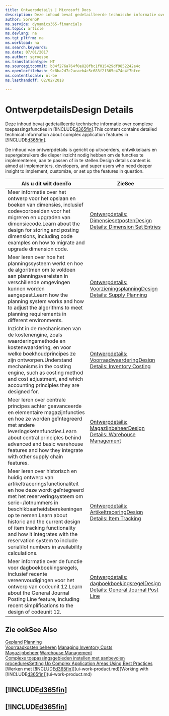 ```yaml
---
title: Ontwerpdetails | Microsoft Docs
description: Deze inhoud bevat gedetailleerde technische informatie over complexe toepassingsfuncties in Finance and Operations, Business edition.
author: SorenGP
ms.service: dynamics365-financials
ms.topic: article
ms.devlang: na
ms.tgt_pltfrm: na
ms.workload: na
ms.search.keywords: 
ms.date: 07/01/2017
ms.author: sgroespe
ms.translationtype: HT
ms.sourcegitcommit: b34f276a764f0e828fbc1f015429df9852242a4c
ms.openlocfilehash: 9c8ba2d7c2acaeb4c5c683f2f365e474e4f7bfce
ms.contentlocale: nl-be
ms.lasthandoff: 02/02/2018

---
```

# <a name="design-details"></a><span data-ttu-id="7016e-103">Ontwerpdetails</span><span class="sxs-lookup"><span data-stu-id="7016e-103">Design Details</span></span>
<span data-ttu-id="7016e-104">Deze inhoud bevat gedetailleerde technische informatie over complexe toepassingsfuncties in [!INCLUDE[d365fin](includes/d365fin_md.md)].</span><span class="sxs-lookup"><span data-stu-id="7016e-104">This content contains detailed technical information about complex application features in [!INCLUDE[d365fin](includes/d365fin_md.md)].</span></span>  

 <span data-ttu-id="7016e-105">De inhoud van ontwerpdetails is gericht op uitvoerders, ontwikkelaars en supergebruikers die dieper inzicht nodig hebben om de functies te implementeren, aan te passen of in te stellen.</span><span class="sxs-lookup"><span data-stu-id="7016e-105">Design details content is aimed at implementers, developers, and super users who need deeper insight to implement, customize, or set up the features in question.</span></span>  

|<span data-ttu-id="7016e-106">**Als u dit wilt doen**</span><span class="sxs-lookup"><span data-stu-id="7016e-106">**To**</span></span>|<span data-ttu-id="7016e-107">**Zie**</span><span class="sxs-lookup"><span data-stu-id="7016e-107">**See**</span></span>|  
|------------|-------------|  
|<span data-ttu-id="7016e-108">Meer informatie over het ontwerp voor het opslaan en boeken van dimensies, inclusief codevoorbeelden voor het migreren en upgraden van dimensiecode.</span><span class="sxs-lookup"><span data-stu-id="7016e-108">Learn about the design for storing and posting dimensions, including code examples on how to migrate and upgrade dimension code.</span></span>|[<span data-ttu-id="7016e-109">Ontwerpdetails: Dimensiesetposten</span><span class="sxs-lookup"><span data-stu-id="7016e-109">Design Details: Dimension Set Entries</span></span>](design-details-dimension-set-entries.md)|  
|<span data-ttu-id="7016e-110">Meer leren over hoe het planningssysteem werkt en hoe de algoritmen om te voldoen aan planningsvereisten in verschillende omgevingen kunnen worden aangepast.</span><span class="sxs-lookup"><span data-stu-id="7016e-110">Learn how the planning system works and how to adjust the algorithms to meet planning requirements in different environments.</span></span>|[<span data-ttu-id="7016e-111">Ontwerpdetails: Voorzieningsplanning</span><span class="sxs-lookup"><span data-stu-id="7016e-111">Design Details: Supply Planning</span></span>](design-details-supply-planning.md)|  
|<span data-ttu-id="7016e-112">Inzicht in de mechanismen van de kostenengine, zoals waarderingsmethode en kostenwaardering, en voor welke boekhoudprincipes ze zijn ontworpen.</span><span class="sxs-lookup"><span data-stu-id="7016e-112">Understand mechanisms in the costing engine, such as costing method and cost adjustment, and which accounting principles they are designed for.</span></span>|[<span data-ttu-id="7016e-113">Ontwerpdetails: Voorraadwaardering</span><span class="sxs-lookup"><span data-stu-id="7016e-113">Design Details: Inventory Costing</span></span>](design-details-inventory-costing.md)|  
|<span data-ttu-id="7016e-114">Meer leren over centrale principes achter geavanceerde en elementaire magazijnfuncties en hoe ze worden geïntegreerd met andere leveringsketenfuncties.</span><span class="sxs-lookup"><span data-stu-id="7016e-114">Learn about central principles behind advanced and basic warehouse features and how they integrate with other supply chain features.</span></span>|[<span data-ttu-id="7016e-115">Ontwerpdetails: Magazijnbeheer</span><span class="sxs-lookup"><span data-stu-id="7016e-115">Design Details: Warehouse Management</span></span>](design-details-warehouse-management.md)|  
|<span data-ttu-id="7016e-116">Meer leren over historisch en huidig ontwerp van artikeltraceringsfunctionaliteit en hoe deze wordt geïntegreerd met het reserveringsysteem om serie-/lotnummers in beschikbaarheidsberekeningen op te nemen.</span><span class="sxs-lookup"><span data-stu-id="7016e-116">Learn about historic and the current design of item tracking functionality and how it integrates with the reservation system to include serial/lot numbers in availability calculations.</span></span>|[<span data-ttu-id="7016e-117">Ontwerpdetails: Artikeltracering</span><span class="sxs-lookup"><span data-stu-id="7016e-117">Design Details: Item Tracking</span></span>](design-details-item-tracking.md)|  
|<span data-ttu-id="7016e-118">Meer informatie over de functie voor dagboekboekingsregels, inclusief recente vereenvoudigingen voor het ontwerp van codeunit 12.</span><span class="sxs-lookup"><span data-stu-id="7016e-118">Learn about the General Journal Posting Line feature, including recent simplifications to the design of codeunit 12.</span></span>|[<span data-ttu-id="7016e-119">Ontwerpdetails: dagboekboekingsregel</span><span class="sxs-lookup"><span data-stu-id="7016e-119">Design Details: General Journal Post Line</span></span>](design-details-general-journal-post-line.md)|  

## <a name="see-also"></a><span data-ttu-id="7016e-120">Zie ook</span><span class="sxs-lookup"><span data-stu-id="7016e-120">See Also</span></span>  
 <span data-ttu-id="7016e-121">[Gepland](production-planning.md) </span><span class="sxs-lookup"><span data-stu-id="7016e-121">[Planning](production-planning.md) </span></span>  
 <span data-ttu-id="7016e-122">[Voorraadkosten beheren](finance-manage-inventory-costs.md) </span><span class="sxs-lookup"><span data-stu-id="7016e-122">[Managing Inventory Costs](finance-manage-inventory-costs.md) </span></span>  
 <span data-ttu-id="7016e-123">[Magazijnbeheer](warehouse-manage-warehouse.md) </span><span class="sxs-lookup"><span data-stu-id="7016e-123">[Warehouse Management](warehouse-manage-warehouse.md) </span></span>  
 [<span data-ttu-id="7016e-124">Complexe toepassingsgebieden instellen met aanbevolen procedures</span><span class="sxs-lookup"><span data-stu-id="7016e-124">Setting Up Complex Application Areas Using Best Practices</span></span>](set-up-complex-application-areas-using-best-practices.md)  
 <span data-ttu-id="7016e-125">[Werken met [!INCLUDE[d365fin](includes/d365fin_md.md)]](ui-work-product.md)</span><span class="sxs-lookup"><span data-stu-id="7016e-125">[Working with [!INCLUDE[d365fin](includes/d365fin_md.md)]](ui-work-product.md)</span></span>

 ## [!INCLUDE[d365fin](includes/free_trial_md.md)]  
 ## [!INCLUDE[d365fin](includes/training_link_md.md)]

